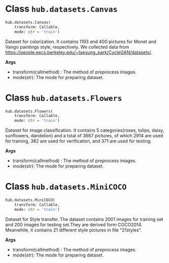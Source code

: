 # Class `hub.datasets.Canvas`

```python
hub.datasets.Canvas(
    transform: Callable,
    mode: str = 'train')
```

Dataset for colorization. It contains 1193 and 400 pictures for Monet and Vango paintings style, respectively. We collected data from https://people.eecs.berkeley.edu/~taesung_park/CycleGAN/datasets/.

**Args**
* transform(callmethod) : The method of preprocess images.
* mode(str): The mode for preparing dataset.

# Class `hub.datasets.Flowers`

```python
hub.datasets.Flowers(
    transform: Callable,
    mode: str = 'train')
```

Dataset for image classification. It contains 5 categories(roses, tulips, daisy, sunflowers, dandelion) and a total of 3667 pictures, of which 2914 are used for training, 382 are used for verification, and 371 are used for testing.

**Args**
* transform(callmethod) : The method of preprocess images.
* mode(str): The mode for preparing dataset.

# Class `hub.datasets.MiniCOCO`

```python
hub.datasets.MiniCOCO(
    transform: Callable,
    mode: str = 'train')
```

Dataset for Style transfer. The dataset contains 2001 images for training set and 200 images for testing set.They are derived form COCO2014. Meanwhile, it contains 21 different style pictures in file "21styles".

**Args**
* transform(callmethod) : The method of preprocess images.
* mode(str): The mode for preparing dataset.
